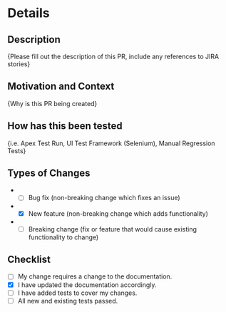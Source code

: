 # Details

## Description

{Please fill out the description  of this PR, include any references to JIRA stories}

## Motivation and Context

{Why is this PR being created}

## How has this been tested

{i.e. Apex Test Run, UI Test Framework (Selenium), Manual Regression Tests}

## Types of Changes

* - [ ] Bug fix (non-breaking change which fixes an issue)
* - [x] New feature (non-breaking change which adds functionality)
* - [ ] Breaking change (fix or feature that would cause existing functionality to change)

## Checklist

- [ ] My change requires a change to the documentation.
- [x] I have updated the documentation accordingly.
- [ ] I have added tests to cover my changes.
- [ ] All new and existing tests passed.